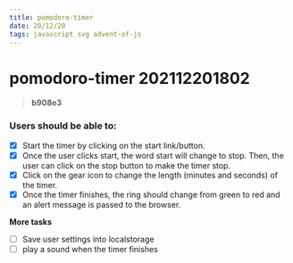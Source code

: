 ```yaml
---
title: pomodoro-timer
date: 20/12/20
tags: javascript svg advent-of-js
---
```


# **pomodoro-timer** 202112201802 
> **b908e3**

### **Users should be able to:**  

- [x]  Start the timer by clicking on the start link/button.
- [x]  Once the user clicks start, the word start will change to stop. Then, the user can click on the stop button to make the timer stop.
- [x]  Click on the gear icon to change the length (minutes and seconds) of the timer.
- [x]  Once the timer finishes, the ring should change from green to red and an alert message is passed to the browser.

**More tasks**
- [ ] Save user settings into localstorage
- [ ] play a sound when the timer finishes